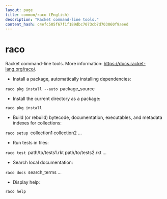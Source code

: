 ```yaml
---
layout: page
title: common/raco (English)
description: "Racket command-line tools."
content_hash: c4efc505f67f1f189dbc7073cb7d703060f9aeed
---
```

# raco

Racket command-line tools.
More information: <https://docs.racket-lang.org/raco/>.

- Install a package, automatically installing dependencies:

`raco pkg install --auto `<span class="tldr-var badge badge-pill bg-dark-lm bg-white-dm text-white-lm text-dark-dm font-weight-bold">package_source</span>

- Install the current directory as a package:

`raco pkg install`

- Build (or rebuild) bytecode, documentation, executables, and metadata indexes for collections:

`raco setup `<span class="tldr-var badge badge-pill bg-dark-lm bg-white-dm text-white-lm text-dark-dm font-weight-bold">collection1 collection2 ...</span>

- Run tests in files:

`raco test `<span class="tldr-var badge badge-pill bg-dark-lm bg-white-dm text-white-lm text-dark-dm font-weight-bold">path/to/tests1.rkt path/to/tests2.rkt ...</span>

- Search local documentation:

`raco docs `<span class="tldr-var badge badge-pill bg-dark-lm bg-white-dm text-white-lm text-dark-dm font-weight-bold">search_terms ...</span>

- Display help:

`raco help`
